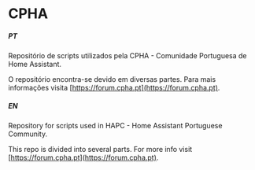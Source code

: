 # CPHA

##### PT
Repositório de scripts utilizados pela CPHA - Comunidade Portuguesa de Home Assistant.

O repositório encontra-se devido em diversas partes. Para mais informações visita [https://forum.cpha.pt](https://forum.cpha.pt).


##### EN
Repository for scripts used in HAPC - Home Assistant Portuguese Community.

This repo is divided into several parts. For more info visit [https://forum.cpha.pt](https://forum.cpha.pt).
